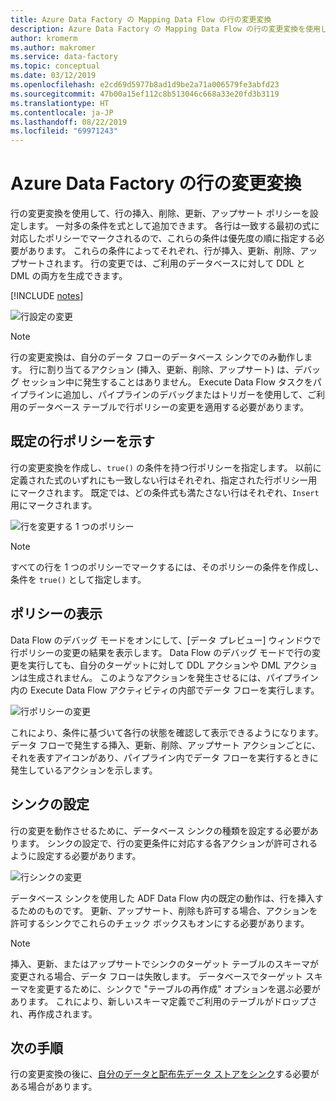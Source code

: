 ```yaml
---
title: Azure Data Factory の Mapping Data Flow の行の変更変換
description: Azure Data Factory の Mapping Data Flow の行の変更変換を使用してデータベースのターゲットを更新する方法
author: kromerm
ms.author: makromer
ms.service: data-factory
ms.topic: conceptual
ms.date: 03/12/2019
ms.openlocfilehash: e2cd69d5977b8ad1d9be2a71a006579fe3abfd23
ms.sourcegitcommit: 47b00a15ef112c8b513046c668a33e20fd3b3119
ms.translationtype: HT
ms.contentlocale: ja-JP
ms.lasthandoff: 08/22/2019
ms.locfileid: "69971243"
---
```

# <a name="azure-data-factory-alter-row-transformation"></a>Azure Data Factory の行の変更変換

行の変更変換を使用して、行の挿入、削除、更新、アップサート ポリシーを設定します。 一対多の条件を式として追加できます。 各行は一致する最初の式に対応したポリシーでマークされるので、これらの条件は優先度の順に指定する必要があります。 これらの条件によってそれぞれ、行が挿入、更新、削除、アップサートされます。 行の変更では、ご利用のデータベースに対して DDL と DML の両方を生成できます。

[!INCLUDE [notes](../../includes/data-factory-data-flow-preview.md)]

![行設定の変更](media/data-flow/alter-row1.png "行設定の変更")

> [!NOTE]
> 行の変更変換は、自分のデータ フローのデータベース シンクでのみ動作します。 行に割り当てるアクション (挿入、更新、削除、アップサート) は、デバッグ セッション中に発生することはありません。 Execute Data Flow タスクをパイプラインに追加し、パイプラインのデバッグまたはトリガーを使用して、ご利用のデータベース テーブルで行ポリシーの変更を適用する必要があります。

## <a name="indicate-a-default-row-policy"></a>既定の行ポリシーを示す

行の変更変換を作成し、`true()` の条件を持つ行ポリシーを指定します。 以前に定義された式のいずれにも一致しない行はそれぞれ、指定された行ポリシー用にマークされます。 既定では、どの条件式も満たさない行はそれぞれ、`Insert` 用にマークされます。

![行を変更する 1 つのポリシー](media/data-flow/alter-row4.png "行を変更する 1 つのポリシー")

> [!NOTE]
> すべての行を 1 つのポリシーでマークするには、そのポリシーの条件を作成し、条件を `true()` として指定します。

## <a name="view-policies"></a>ポリシーの表示

Data Flow のデバッグ モードをオンにして、[データ プレビュー] ウィンドウで行ポリシーの変更の結果を表示します。 Data Flow のデバッグ モードで行の変更を実行しても、自分のターゲットに対して DDL アクションや DML アクションは生成されません。 このようなアクションを発生させるには、パイプライン内の Execute Data Flow アクティビティの内部でデータ フローを実行します。

![行ポリシーの変更](media/data-flow/alter-row3.png "行ポリシーの変更")

これにより、条件に基づいて各行の状態を確認して表示できるようになります。 データ フローで発生する挿入、更新、削除、アップサート アクションごとに、それを表すアイコンがあり、パイプライン内でデータ フローを実行するときに発生しているアクションを示します。

## <a name="sink-settings"></a>シンクの設定

行の変更を動作させるために、データベース シンクの種類を設定する必要があります。 シンクの設定で、行の変更条件に対応する各アクションが許可されるように設定する必要があります。

![行シンクの変更](media/data-flow/alter-row2.png "行シンクの変更")

データベース シンクを使用した ADF Data Flow 内の既定の動作は、行を挿入するためのものです。 更新、アップサート、削除も許可する場合、アクションを許可するシンクでこれらのチェック ボックスもオンにする必要があります。

> [!NOTE]
> 挿入、更新、またはアップサートでシンクのターゲット テーブルのスキーマが変更される場合、データ フローは失敗します。 データベースでターゲット スキーマを変更するために、シンクで "テーブルの再作成" オプションを選ぶ必要があります。 これにより、新しいスキーマ定義でご利用のテーブルがドロップされ、再作成されます。

## <a name="next-steps"></a>次の手順

行の変更変換の後に、[自分のデータと配布先データ ストアをシンク](data-flow-sink.md)する必要がある場合があります。
